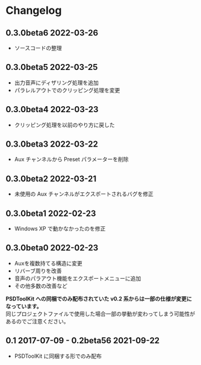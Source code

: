 # Changelog

## 0.3.0beta6 2022-03-26

- ソースコードの整理

## 0.3.0beta5 2022-03-25

- 出力音声にディザリング処理を追加
- パラレルアウトでのクリッピング処理を変更

## 0.3.0beta4 2022-03-23

- クリッピング処理を以前のやり方に戻した

## 0.3.0beta3 2022-03-22

- Aux チャンネルから Preset パラメーターを削除

## 0.3.0beta2 2022-03-21

- 未使用の Aux チャンネルがエクスポートされるバグを修正

## 0.3.0beta1 2022-02-23

- Windows XP で動かなかったのを修正

## 0.3.0beta0 2022-02-23

- Auxを複数持てる構造に変更
- リバーブ周りを改善
- 音声のパラアウト機能をエクスポートメニューに追加
- その他多数の改善など

**PSDToolKit への同梱でのみ配布されていた v0.2 系からは一部の仕様が変更になっています。**  
同じプロジェクトファイルで使用した場合一部の挙動が変わってしまう可能性があるのでご注意ください。

## 0.1 2017-07-09 - 0.2beta56 2021-09-22

- PSDToolKit に同梱する形でのみ配布
